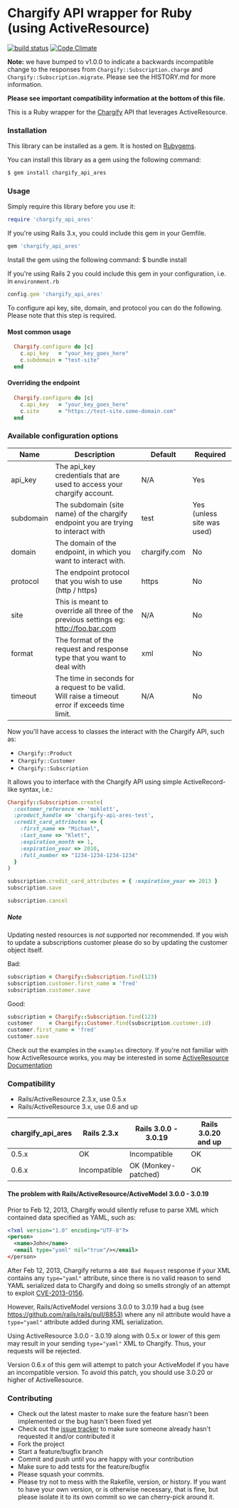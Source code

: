 Chargify API wrapper for Ruby (using ActiveResource)
====================================================
[![build status](https://secure.travis-ci.org/chargify/chargify_api_ares.png)](http://travis-ci.org/chargify/chargify_api_ares) [![Code Climate](https://codeclimate.com/github/chargify/chargify_api_ares/badges/gpa.svg)](https://codeclimate.com/github/chargify/chargify_api_ares)

**Note:** we have bumped to v1.0.0 to indicate a backwards incompatible change to the responses from `Chargify::Subscription.charge` and `Chargify::Subscription.migrate`.  Please see the HISTORY.md for more information.

**Please see important compatibility information at the bottom of this file.**

This is a Ruby wrapper for the [Chargify](http://chargify.com) API that leverages ActiveResource.

### Installation

This library can be installed as a gem. It is hosted on [Rubygems](http://rubygems.org).

You can install this library as a gem using the following command:

``` bash
$ gem install chargify_api_ares
```

### Usage

Simply require this library before you use it:

``` ruby
require 'chargify_api_ares'
```

If you're using Rails 3.x, you could include this gem in your Gemfile.
``` ruby
gem 'chargify_api_ares'
```

Install the gem using the following command:
$ bundle install

If you're using Rails 2 you could include this gem in your configuration, i.e. in `environment.rb`

``` ruby
config.gem 'chargify_api_ares'
```

To configure api key, site, domain, and protocol you can do the
following. Please note that this step is required.

#### Most common usage

``` ruby
  Chargify.configure do |c|
    c.api_key   = "your_key_goes_here"
    c.subdomain = "test-site"
  end
```

#### Overriding the endpoint

``` ruby
  Chargify.configure do |c|
    c.api_key   = "your_key_goes_here"
    c.site      = "https://test-site.some-domain.com"
  end
```

### Available configuration options

| Name              | Description                                                                                      | Default      | Required                   |
| ----------------- | -----------------------------------------------------------------------------------              | ---------    | -------------------------- |
| api_key           | The api_key credentials that are used to access your chargify account.                           | N/A          | Yes                        |
| subdomain         | The subdomain (site name) of the chargify endpoint you are trying to interact with               | test         | Yes (unless site was used) |
| domain            | The domain of the endpoint, in which you want to interact with.                                  | chargify.com | No                         |
| protocol          | The endpoint protocol that you wish to use (http / https)                                        | https        | No                         |
| site              | This is meant to override all three of the previous settings eg: http://foo.bar.com              | N/A          | No                         |
| format            | The format of the request and response type that you want to deal with                           | xml          | No                         |
| timeout           | The time in seconds for a request to be valid. Will raise a timeout error if exceeds time limit. | N/A          | No                         |

Now you'll have access to classes the interact with the Chargify API, such as:

* `Chargify::Product`  
* `Chargify::Customer`  
* `Chargify::Subscription`

It allows you to interface with the Chargify API using simple ActiveRecord-like syntax, i.e.:

``` ruby
Chargify::Subscription.create(
  :customer_reference => 'moklett',
  :product_handle => 'chargify-api-ares-test',
  :credit_card_attributes => {
    :first_name => "Michael",
    :last_name => "Klett",
    :expiration_month => 1,
    :expiration_year => 2010,
    :full_number => "1234-1234-1234-1234"
  }
)

subscription.credit_card_attributes = { :expiration_year => 2013 }
subscription.save

subscription.cancel
```

##### Note

Updating nested resources is _not_ supported nor recommended. If you wish to update a subscriptions customer please do so by updating the customer object itself.

Bad:

```ruby
subscription = Chargify::Subscription.find(123)
subscription.customer.first_name = 'fred'
subscription.customer.save
```

Good:

```ruby
subscription = Chargify::Subscription.find(123)
customer     = Chargify::Customer.find(subscription.customer.id)
customer.first_name = 'fred'
customer.save
```

Check out the examples in the `examples` directory.  If you're not familiar with how ActiveResource works, you may be interested in some [ActiveResource Documentation](http://apidock.com/rails/ActiveResource/Base)

### Compatibility

* Rails/ActiveResource 2.3.x, use 0.5.x
* Rails/ActiveResource 3.x, use 0.6 and up

| chargify_api_ares | Rails 2.3.x  | Rails 3.0.0 - 3.0.19 | Rails 3.0.20 and up |
| ----------------- | -----------  | -------------------- | ------------------- |
| 0.5.x             | OK           | Incompatible         | OK                  |
| 0.6.x             | Incompatible | OK (Monkey-patched)  | OK                  |

#### The problem with Rails/ActiveResource/ActiveModel 3.0.0 - 3.0.19

Prior to Feb 12, 2013, Chargify would silently refuse to parse XML which
contained data specified as YAML, such as:

```xml
<?xml version="1.0" encoding="UTF-8"?>
<person>
  <name>John</name>
  <email type="yaml" nil="true"/></email>
</person>
```

After Feb 12, 2013, Chargify returns a `400 Bad Request` response if
your XML contains any `type="yaml"` attribute, since there is no valid
reason to send YAML serialized data to Chargify and doing so smells
strongly of an attempt to exploit
[CVE-2013-0156](https://groups.google.com/forum/?fromgroups=#!topic/rubyonrails-security/61bkgvnSGTQ).

However, Rails/ActiveModel versions 3.0.0 to 3.0.19 had a bug (see
<https://github.com/rails/rails/pull/8853>) where any nil attribute
would have a `type="yaml"` attribute added during XML serialization.

Using ActiveResource 3.0.0 - 3.0.19 along with 0.5.x or lower of this
gem may result in your sending `type="yaml"` XML to Chargify. Thus, your
requests will be rejected.

Version 0.6.x of this gem will attempt to patch your ActiveModel if you
have an incompatible version.  To avoid this patch, you should use
3.0.20 or higher of ActiveResource.

### Contributing

* Check out the latest master to make sure the feature hasn't been
  implemented or the bug hasn't been fixed yet
* Check out the [issue
  tracker](http://github.com/chargify/chargify_api_ares/issues) to make
sure someone already hasn't requested it and/or contributed it
* Fork the project
* Start a feature/bugfix branch
* Commit and push until you are happy with your contribution
* Make sure to add tests for the feature/bugfix
* Please squash your commits.
* Please try not to mess with the Rakefile, version, or history. If you
  want to have your own version, or is otherwise necessary, that is
fine, but please isolate it to its own commit so we can cherry-pick
around it.

